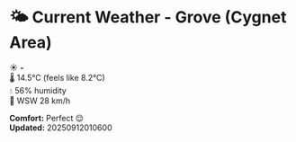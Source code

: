 # 🌤️ Current Weather - Grove (Cygnet Area)

☀️ **-**  
🌡️ 14.5°C (feels like 8.2°C)  
💧 56% humidity  
💨 WSW 28 km/h  

**Comfort:** Perfect 😌  
**Updated:** 20250912010600
